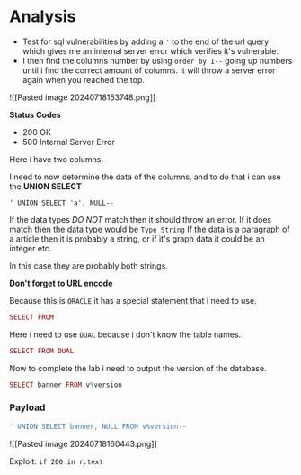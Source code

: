 # Analysis

-  Test for sql vulnerabilities by adding a `'` to the end of the url query which gives me an internal server error which verifies it's vulnerable.
- I then find the columns number by using `order by 1--` going up numbers until i find the correct amount of columns. It will throw a server error again when you reached the top.

![[Pasted image 20240718153748.png]]

**Status Codes**
- 200 OK
- 500 Internal Server Error

Here i have two columns.

I need to now determine the data of the columns, and to do that i can use the **UNION SELECT** 

`' UNION SELECT 'a', NULL--`

If the data types _DO NOT_ match then it should throw an error.  If it does match then the data type would be `Type String`
If the data is a paragraph of a article then it is probably a string, or if it's graph data it could be an integer etc.

In this case they are probably both strings.

**Don't forget to URL encode**

Because this is `ORACLE` it has a special statement that i need to use.

```php
SELECT FROM
```

Here i need to use `DUAL` because i don't know the table names.

```php
SELECT FROM DUAL
```

Now to complete the lab i need to output the version of the database.

```php
SELECT banner FROM v%version
```

### Payload

```php
' UNION SELECT banner, NULL FROM v%version--
```


![[Pasted image 20240718160443.png]]

Exploit: `if 200 in r.text`
